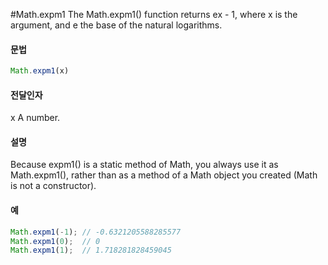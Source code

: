 #Math.expm1
The Math.expm1() function returns ex - 1, where x is the argument, and e the base of the natural logarithms.



#### 문법

```javascript
Math.expm1(x)
```

#### 전달인자

x
A number.



#### 설명

Because expm1() is a static method of Math, you always use it as Math.expm1(), rather than as a method of a Math object you created (Math is not a constructor).



#### 예

```javascript
Math.expm1(-1); // -0.6321205588285577
Math.expm1(0);  // 0
Math.expm1(1);  // 1.718281828459045
```



